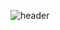 ![header](https://capsule-render.vercel.app/api?type=wave&height=300&color=8AAAE5&text=LegacyLands&reversal=false&textBg=false&animation=fadeIn&fontColor=FFFFFF&fontAlign=50&fontAlignY=35&desc=LegacyLands%20❤️%20Open%20Source&descAlignY=52)
